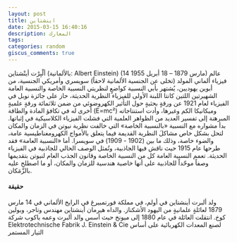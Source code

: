 ```yaml
---
layout: post
title: اينشتاين
date: 2015-03-15 16:40:16
description: المعارك
tags: 
categories: random
giscus_comments: true
---
```


ألْبِرْت أينْشتاين (بالألمانية: Albert Einstein) (14 مارس 1879 – 18 أبريل 1955) عالم فيزياء ألماني المولد (تخلى عن الجنسية الألمانية لاحقاً) سويسري وأمريكي الجنسية، من أبوين يهوديين، يُشتهر بأبي النسبية كواضعٍ لنظريتي النسبية الخاصة والنسبية العامة الشهيرتين اللتين كانتا اللبنة الأولى للفيزياء النظرية الحديثة، حاز على جائزة نوبل في الفيزياء لعام 1921 عن ورقةٍ بحثيةٍ حول التأثير الكهروضوئي من ضمن ثلاثمائة ورقةٍ علميةٍ أخرى له في تكافؤ المادة والطاقة (E=mc²) وميكانيكا الكم وغيرها، وأدت استنتاجاته المبرهنة إلى تفسير العديد من الظواهر العلمية التي فشلت الفيزياء الكلاسيكية في إثباتها. بدأ مشواره مع النسبية «بالنسبية الخاصة» التي خالفت نظرية نيوتن في الزمان والمكان لتحل بشكل خاص مشاكلَ النظرية القديمة فيما يتعلق بالأمواج الكهرومغناطيسية عامة، والضوء خاصة، وذلك ما بين (1902 - 1909) في سويسرا. أما «النسبية العامة» فقد طرحها عام 1915 حيث ناقش فيها الجاذبية، وتُمثل الوصف الحالي للجاذبية في الفيزياء الحديثة. تعمم النسبية العامة كل من النسبية الخاصة وقانون الجذب العام لنيوتن بتقديمها وصفاً موحّداً للجاذبية على أنها خاصية هندسية للزمان والمكان، أو ما اصطلح عليه بالزَّمَكان.
#### حقيقة

ولد ألبرت أينشتاين في أولم، في مملكة فورتمبيرغ في الرايخ الألماني في 14 مارس 1879 لعائلةٍ علمانيةٍ من اليهود الأشكناز. والداه هيرمان أينشتاين مهندس وتاجر، وبولين كوخ. انتقلت العائلة في عام 1880 إلى ميونخ حيث أسس والد ألبرت وعمه ياكوب شركة Elektrotechnische Fabrik J. Einstein & Cie لصنع المعدات الكهربائية على أساس التيار المستمر
